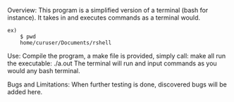 Overview:
	This program is a simplified version of a terminal (bash for instance).
	It takes in and executes commands as a terminal would.

	ex)
		$ pwd
		home/curuser/Documents/rshell

Use:
	Compile the program, a make file is provided, simply call: make all
	run the executable: ./a.out
	The terminal will run and input commands as you would any bash terminal.

Bugs and Limitations:
	When further testing is done, discovered bugs will be added here.
